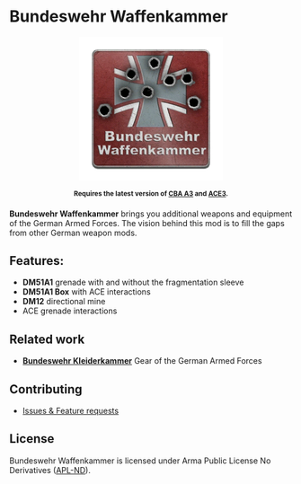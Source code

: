 # Bundeswehr Waffenkammer

<p align="center">
    <img src="https://raw.githubusercontent.com/PzGrenBtl-402/BW_Waffenkammer/master/extras/assets/logo/pbw_waka_logo.png" height="256">
</p>

<p align="center">
    <sup><strong>Requires the latest version of <a href="https://github.com/CBATeam/CBA_A3/releases/latest">CBA A3</a> and <a href="https://github.com/acemod/ACE3/releases/latest">ACE3</a>.</sup></strong>
</p>

**Bundeswehr Waffenkammer** brings you additional weapons and equipment of the German Armed Forces.
The vision behind this mod is to fill the gaps from other German weapon mods.

## Features:
- **DM51A1** grenade with and without the fragmentation sleeve
- **DM51A1 Box** with ACE interactions
- **DM12** directional mine
- ACE grenade interactions

## Related work
- [**Bundeswehr Kleiderkammer**](https://forums.bohemia.net/forums/topic/181088-bundeswehr-kleiderkammer-gear-of-the-german-armed-forces/) Gear of the German Armed Forces

## Contributing
- [Issues & Feature requests](https://github.com/PzGrenBtl-402/BW_Waffenkammer/issues)

## License
Bundeswehr Waffenkammer is licensed under Arma Public License No Derivatives ([APL-ND](https://github.com/PzGrenBtl-402/BW_Waffenkammer/blob/master/LICENSE)).
